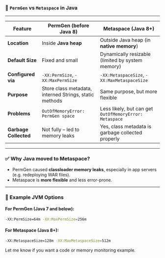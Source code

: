 ### 🧠 `PermGen` vs `Metaspace` in Java

---

| Feature               | **PermGen (before Java 8)**                            | **Metaspace (Java 8+)**                                |
| --------------------- | ------------------------------------------------------ | ------------------------------------------------------ |
| **Location**          | Inside **Java heap**                                   | Outside Java heap (in **native memory**)               |
| **Default Size**      | Fixed and small                                        | Dynamically resizable (limited by system memory)       |
| **Configured via**    | `-XX:PermSize`, `-XX:MaxPermSize`                      | `-XX:MetaspaceSize`, `-XX:MaxMetaspaceSize`            |
| **Purpose**           | Store class metadata, interned Strings, static methods | Same purpose, but more flexible                        |
| **Problems**          | `OutOfMemoryError: PermGen space`                      | Less likely, but can get `OutOfMemoryError: Metaspace` |
| **Garbage Collected** | Not fully – led to memory leaks                        | Yes, class metadata is garbage collected properly      |

---

### ✅ Why Java moved to Metaspace?

* PermGen caused **classloader memory leaks**, especially in app servers (e.g. redeploying WAR files).
* Metaspace is **more flexible** and less error-prone.

---

### 🔧 Example JVM Options

#### For PermGen (Java 7 and below):

```bash
-XX:PermSize=64m -XX:MaxPermSize=256m
```

#### For Metaspace (Java 8+):

```bash
-XX:MetaspaceSize=128m -XX:MaxMetaspaceSize=512m
```

Let me know if you want a code or memory monitoring example.
